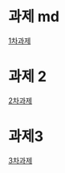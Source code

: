 과제 md
====================================

[1차과제](https://github.com/chlyun/homework/blob/main/avatars/avatars.md)


과제 2
====================================
[2차과제](https://github.com/chlyun/homework/blob/main/naver/naver/naver.md)


과제3
====================================
[3차과제](https://github.com/chlyun/homework/blob/main/apple/apple/apple.md)
